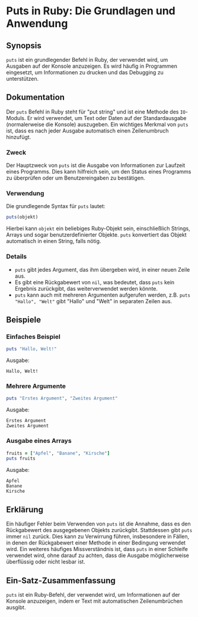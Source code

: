 <!--
Meta Description: # Puts in Ruby: Die Grundlagen und Anwendung ## Synopsis `puts` ist ein grundlegender Befehl in Ruby, der verwendet wird, um Ausgaben auf der Konsole ...
Meta Keywords: puts, ruby, ist, der, ein
-->

# Puts in Ruby: Die Grundlagen und Anwendung

## Synopsis
`puts` ist ein grundlegender Befehl in Ruby, der verwendet wird, um Ausgaben auf der Konsole anzuzeigen. Es wird häufig in Programmen eingesetzt, um Informationen zu drucken und das Debugging zu unterstützen.

## Dokumentation
Der `puts` Befehl in Ruby steht für "put string" und ist eine Methode des `IO`-Moduls. Er wird verwendet, um Text oder Daten auf der Standardausgabe (normalerweise die Konsole) auszugeben. Ein wichtiges Merkmal von `puts` ist, dass es nach jeder Ausgabe automatisch einen Zeilenumbruch hinzufügt.

### Zweck
Der Hauptzweck von `puts` ist die Ausgabe von Informationen zur Laufzeit eines Programms. Dies kann hilfreich sein, um den Status eines Programms zu überprüfen oder um Benutzereingaben zu bestätigen.

### Verwendung
Die grundlegende Syntax für `puts` lautet:

```ruby
puts(objekt)
```

Hierbei kann `objekt` ein beliebiges Ruby-Objekt sein, einschließlich Strings, Arrays und sogar benutzerdefinierter Objekte. `puts` konvertiert das Objekt automatisch in einen String, falls nötig.

### Details
- `puts` gibt jedes Argument, das ihm übergeben wird, in einer neuen Zeile aus.
- Es gibt eine Rückgabewert von `nil`, was bedeutet, dass `puts` kein Ergebnis zurückgibt, das weiterverwendet werden könnte.
- `puts` kann auch mit mehreren Argumenten aufgerufen werden, z.B. `puts "Hallo", "Welt"` gibt "Hallo" und "Welt" in separaten Zeilen aus.

## Beispiele
### Einfaches Beispiel
```ruby
puts "Hallo, Welt!"
```
Ausgabe:
```
Hallo, Welt!
```

### Mehrere Argumente
```ruby
puts "Erstes Argument", "Zweites Argument"
```
Ausgabe:
```
Erstes Argument
Zweites Argument
```

### Ausgabe eines Arrays
```ruby
fruits = ["Apfel", "Banane", "Kirsche"]
puts fruits
```
Ausgabe:
```
Apfel
Banane
Kirsche
```

## Erklärung
Ein häufiger Fehler beim Verwenden von `puts` ist die Annahme, dass es den Rückgabewert des ausgegebenen Objekts zurückgibt. Stattdessen gibt `puts` immer `nil` zurück. Dies kann zu Verwirrung führen, insbesondere in Fällen, in denen der Rückgabewert einer Methode in einer Bedingung verwendet wird. Ein weiteres häufiges Missverständnis ist, dass `puts` in einer Schleife verwendet wird, ohne darauf zu achten, dass die Ausgabe möglicherweise überflüssig oder nicht lesbar ist.

## Ein-Satz-Zusammenfassung
`puts` ist ein Ruby-Befehl, der verwendet wird, um Informationen auf der Konsole anzuzeigen, indem er Text mit automatischen Zeilenumbrüchen ausgibt.